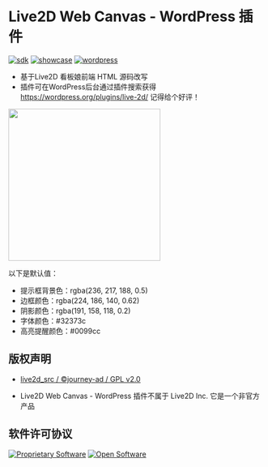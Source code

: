 # Live2D Web Canvas - WordPress 插件

[![sdk](https://img.shields.io/badge/Live2D-v5.r1.bate.1-blue?color=%23ff6e2d)](https://www.live2d.com/download/cubism-sdk/download-web/)  [![showcase](https://img.shields.io/badge/Live2D-Live2dWebCanvas-blue)](https://www.live2d.jp/showcase/live2dwebcanvas/)  [![wordpress](https://img.shields.io/badge/Wordpress-v1.9.9-blue)](https://wordpress.org/plugins/live-2d/)

- 基于Live2D 看板娘前端 HTML 源码改写
- 插件可在WordPress后台通过插件搜索获得 https://wordpress.org/plugins/live-2d/ 记得给个好评！

<img src='https://user-images.githubusercontent.com/38683169/216086597-6acf9f5e-f694-4c14-85cc-08cbbdfbfd4c.png' width='300px' />



以下是默认值：
- 提示框背景色：rgba(236, 217, 188, 0.5)
- 边框颜色：rgba(224, 186, 140, 0.62)
- 阴影颜色：rgba(191, 158, 118, 0.2)
- 字体颜色：#32373c
- 高亮提醒颜色：#0099cc

## 版权声明

- [live2d_src / ©journey-ad / GPL v2.0][1]
  
  [1]: https://github.com/journey-ad/live2d_src "基于 #fea64e4 的修改版"
  
- Live2D Web Canvas - WordPress 插件不属于 Live2D Inc. 它是一个非官方产品

## 软件许可协议
[![Proprietary Software](https://img.shields.io/badge/license-Live2D%20Proprietary%20Software-blue)](https://www.live2d.com/eula/live2d-proprietary-software-license-agreement_en.html)
[![Open Software](https://img.shields.io/badge/license-Live2D%20Open%20Software-blue)](https://www.live2d.com/eula/live2d-open-software-license-agreement_en.html)
